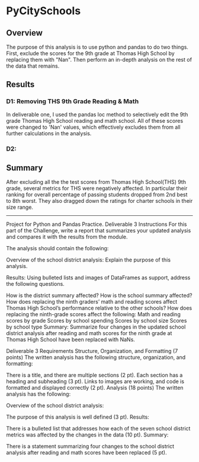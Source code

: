 # PyCitySchools

## Overview

The purpose of this analysis is to use python and pandas to do two things.  First, exclude the scores for the 9th grade at Thomas High School by replacing them with "Nan".  Then perform an in-depth analysis on the rest of the data that remains.

## Results

### D1: Removing THS 9th Grade Reading & Math

In deliverable one, I used the pandas loc method to selectively edit the 9th grade Thomas High School reading and math school. All of these scores were changed to 'Nan' values, which effectively excludes them from all further calculations in the analysis.

### D2:  


## Summary

After excluding all the the test scores from Thomas High School(THS) 9th grade, several metrics for THS were negatively affected. In particular their ranking for overall percentage of passing students dropped from 2nd best to 8th worst.  They also dragged down the ratings for charter schools in their size range.

---------------------------------------
Project for Python and Pandas Practice.
Deliverable 3 Instructions
For this part of the Challenge, write a report that summarizes your updated analysis and compares it with the results from the module.

The analysis should contain the following:

Overview of the school district analysis: Explain the purpose of this analysis.

Results: Using bulleted lists and images of DataFrames as support, address the following questions.

How is the district summary affected?
How is the school summary affected?
How does replacing the ninth graders’ math and reading scores affect Thomas High School’s performance relative to the other schools?
How does replacing the ninth-grade scores affect the following:
Math and reading scores by grade
Scores by school spending
Scores by school size
Scores by school type
Summary: Summarize four changes in the updated school district analysis after reading and math scores for the ninth grade at Thomas High School have been replaced with NaNs.

Deliverable 3 Requirements
Structure, Organization, and Formatting (7 points)
The written analysis has the following structure, organization, and formatting:

There is a title, and there are multiple sections (2 pt).
Each section has a heading and subheading (3 pt).
Links to images are working, and code is formatted and displayed correctly (2 pt).
Analysis (18 points)
The written analysis has the following:

Overview of the school district analysis:

The purpose of this analysis is well defined (3 pt).
Results:

There is a bulleted list that addresses how each of the seven school district metrics was affected by the changes in the data (10 pt).
Summary:

There is a statement summarizing four changes to the school district analysis after reading and math scores have been replaced (5 pt).